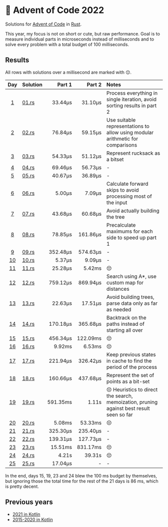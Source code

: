 # 🎄 Advent of Code 2022 

Solutions for [Advent of Code](https://adventofcode.com/) in [Rust](https://www.rust-lang.org/).

This year, my focus is not on short or cute, but raw performance. Goal is to measure
individual parts in microseconds instead of milliseconds and to solve every problem with
a total budget of 100 milliseconds.

## Results

All rows with solutions over a millisecond are marked with 😔.

|                    Day                     | Solution               |   Part 1 |   Part 2 | Notes                                                                                    |
|:------------------------------------------:|:-----------------------|---------:|---------:|:-----------------------------------------------------------------------------------------|
|  [1](https://adventofcode.com/2022/day/1)  | [01.rs](src/bin/01.rs) |  33.44µs |  31.10µs | Process everything in single iteration, avoid sorting results in part 2                  |
|  [2](https://adventofcode.com/2022/day/2)  | [02.rs](src/bin/02.rs) |  76.84µs |  59.15µs | Use suitable representations to allow using modular arithmetic for comparisons           |
|  [3](https://adventofcode.com/2022/day/3)  | [03.rs](src/bin/03.rs) |  54.33µs |  51.12µs | Represent rucksack as a bitset                                                           |
|  [4](https://adventofcode.com/2022/day/4)  | [04.rs](src/bin/04.rs) |  69.46µs |  56.73µs | -                                                                                        |
|  [5](https://adventofcode.com/2022/day/5)  | [05.rs](src/bin/05.rs) |  40.67µs |  36.89µs | -                                                                                        |
|  [6](https://adventofcode.com/2022/day/6)  | [06.rs](src/bin/06.rs) |   5.00µs |   7.09µs | Calculate forward skips to avoid processing most of the input                            |
|  [7](https://adventofcode.com/2022/day/7)  | [07.rs](src/bin/07.rs) |  43.68µs |  60.68µs | Avoid actually building the tree                                                         |
|  [8](https://adventofcode.com/2022/day/8)  | [08.rs](src/bin/08.rs) |  78.85µs | 161.86µs | Precalculate maximums for each side to speed up part 1                                   |
|  [9](https://adventofcode.com/2022/day/9)  | [09.rs](src/bin/09.rs) | 352.48µs | 574.63µs | -                                                                                        |
| [10](https://adventofcode.com/2022/day/10) | [10.rs](src/bin/10.rs) |   5.37µs |   9.09µs | -                                                                                        |
| [11](https://adventofcode.com/2022/day/11) | [11.rs](src/bin/11.rs) |  25.28µs |   5.42ms | 😔                                                                                       |
| [12](https://adventofcode.com/2022/day/12) | [12.rs](src/bin/12.rs) | 759.12µs | 869.94µs | Search using A*, use custom map for distances                                            |
| [13](https://adventofcode.com/2022/day/13) | [13.rs](src/bin/13.rs) |  22.63µs |  17.51µs | Avoid building trees, parse data only as far as needed                                   |
| [14](https://adventofcode.com/2022/day/14) | [14.rs](src/bin/14.rs) | 170.18µs | 365.68µs | Backtrack on the paths instead of starting all over                                      |
| [15](https://adventofcode.com/2022/day/15) | [15.rs](src/bin/15.rs) | 456.34µs | 122.09ms | 😔                                                                                       |
| [16](https://adventofcode.com/2022/day/16) | [16.rs](src/bin/16.rs) |   9.92ms |   6.53ms | 😔                                                                                       |
| [17](https://adventofcode.com/2022/day/17) | [17.rs](src/bin/17.rs) | 221.94µs | 326.42µs | Keep previous states in cache to find the period of the process                          |
| [18](https://adventofcode.com/2022/day/18) | [18.rs](src/bin/18.rs) | 160.66µs | 437.68µs | Represent the set of points as a bit-set                                                 |
| [19](https://adventofcode.com/2022/day/19) | [19.rs](src/bin/19.rs) | 591.35ms |    1.11s | 😔 Heuristics to direct the search, memoization, pruning against best result seen so far |
| [20](https://adventofcode.com/2022/day/20) | [20.rs](src/bin/20.rs) |   5.08ms |  53.33ms | 😔                                                                                       |
| [21](https://adventofcode.com/2022/day/21) | [21.rs](src/bin/21.rs) | 325.30µs | 235.40µs | -                                                                                        |
| [22](https://adventofcode.com/2022/day/22) | [22.rs](src/bin/22.rs) | 139.31µs | 127.73µs | -                                                                                        |
| [23](https://adventofcode.com/2022/day/23) | [23.rs](src/bin/23.rs) |  15.51ms | 831.17ms | 😔                                                                                       |
| [24](https://adventofcode.com/2022/day/24) | [24.rs](src/bin/24.rs) |    4.21s |   39.31s | 😔                                                                                       |
| [25](https://adventofcode.com/2022/day/25) | [25.rs](src/bin/25.rs) |  17.04µs |        - | -                                                                                        |

In the end, days 15, 19, 23 and 24 blew the 100 ms budget by themselves, but ignoring those the total time for the rest
of the 21 days is 86 ms, which is pretty decent.

## Previous years

* [2021 in Kotlin](https://github.com/komu/advent-of-code-2021)
* [2015-2020 in Kotlin](https://github.com/komu/advent-of-code)
